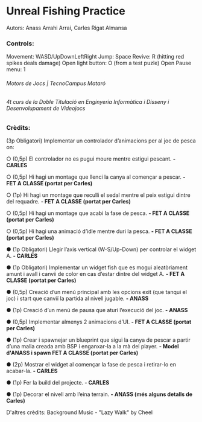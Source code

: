 # Unreal Fishing Practice
Autors: Anass Arrahi Arrai, Carles Rigat Almansa

### Controls:
Movement: WASD/UpDownLeftRight
Jump: Space
Revive: R (hitting red spikes deals damage)
Open light button: O (from a test puzle)
Open Pause menu: 1

###### Motors de Jocs | TecnoCampus Mataró
###### 4t curs de la Doble Titulació en Enginyeria Informàtica i Disseny i Desenvolupament de Videojocs

### Crèdits:

(3p Obligatori) Implementar un controlador d’animacions per al joc de pesca on: 

○ (0,5p) El controlador no es pugui moure mentre estigui pescant. **- CARLES**

○ (0,5p) Hi hagi un montage que llenci la canya al començar a pescar. **- FET A CLASSE (portat per Carles)**

○ (1p) Hi hagi un montage que reculli el sedal mentre el peix estigui dintre del
requadre.  **- FET A CLASSE (portat per Carles)**

○ (0,5p) Hi hagi un montage que acabi la fase de pesca. **- FET A CLASSE (portat per Carles)**

○ (0,5p) Hi hagi una animació d’idle mentre duri la pesca. **- FET A CLASSE (portat per Carles)**

● (1p Obligatori) Llegir l’axis vertical (W-S/Up-Down) per controlar el widget A. **- CARLES**

● (1p Obligatori) Implementar un widget fish que es mogui aleatòriament amunt i avall 
i canvii de color en cas d’estar dintre del widget A. **- FET A CLASSE (portat per Carles)**

● (0,5p) Creació d’un menú principal amb les opcions exit (que tanqui el joc) i start que
canviï la partida al nivell jugable. **- ANASS**

● (1p) Creació d’un menú de pausa que aturi l’execució del joc. **- ANASS**

● (0,5p) Implementar almenys 2 animacions d’UI. **- FET A CLASSE (portat per Carles)**

● (1p) Crear i spawnejar un blueprint que sigui la canya de pescar a partir d’una malla
creada amb BSP i enganxar-la a la mà del player. **- Model d'ANASS i spawn FET A CLASSE (portat per Carles)**

● (2p) Mostrar el widget al començar la fase de pesca i retirar-lo en acabar-la. **- CARLES**

● (1p) Fer la build del projecte. **- CARLES**

● (1p) Decorar el nivell amb l’eina terrain. **- ANASS (més alguns detalls de Carles)**


D'altres crèdits:
Background Music - "Lazy Walk" by Cheel

